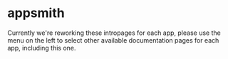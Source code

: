 # appsmith

Currently we're reworking these intropages for each app, please use the menu on the left to select other available documentation pages for each app, including this one.
